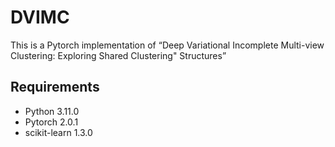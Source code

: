 # DVIMC

This is a Pytorch implementation of “Deep Variational Incomplete Multi-view Clustering: Exploring Shared Clustering"
Structures”
## Requirements

- Python 3.11.0
- Pytorch 2.0.1
- scikit-learn 1.3.0
